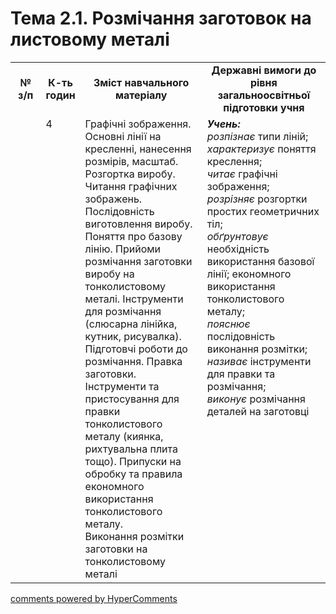 <div id="hypercomments_widget" class="js-hypercomments-widget invisible"></div>

# Тема 2.1. Розмічання заготовок на листовому металі


<table>
  <tr>
    <td width="10%" align="center"><b>№ з/п</b></td>
    <td width="10%" align="center"><b>К-ть годин</b></td>
    <td width="40%" align="center"><b>Зміст навчального матеріалу</b></td>
    <td width="40%" align="center"><b>Державні вимоги до рівня загальноосвітньої підготовки учня</b></td>
  </tr>
  <tr>
<td width="10%" style="vertical-align:top !important;"></td>
<td width="10%" style="vertical-align:top !important;">4</td>
    <td width="40%" style="vertical-align:top !important;">
Графічні зображення. Основні лінії на кресленні,  нанесення розмірів,  масштаб. Розгортка виробу. Читання графічних зображень.<br>
Послідовність виготовлення виробу.<br>
Поняття про базову лінію. Прийоми розмічання заготовки виробу на тонколистовому металі. Інструменти для розмічання (слюсарна лінійка, кутник, рисувалка).<br>
Підготовчі роботи до розмічання. Правка заготовки. Інструменти та пристосування для правки тонколистового металу (киянка, рихтувальна  плита тощо). Припуски на обробку та правила економного використання тонколистового металу.  <br>
Виконання розмітки заготовки на тонколистовому металі
</td>
    <td width="40%" style="vertical-align:top !important;">
<i><b>Учень:</b></i><br>
<i>розпізнає</i> типи ліній;<br>
<i>характеризує</i> поняття креслення;<br>
<i>читає</i> графічні зображення;<br>
<i>розрізняє</i> розгортки простих геометричних тіл;<br>
<i>обґрунтовує</i> необхідність використання базової лінії; економного використання тонколистового металу;<br>
<i>пояснює</i> послідовність виконання  розмітки;<br>
<i>називає</i> інструменти для правки та розмічання;<br>
<i>виконує</i>  розмічання деталей на заготовці
</td>
  </tr>
</table>

<div class="js-hypercomments-container">
<a href="http://hypercomments.com" class="hc-link" title="comments widget">comments powered by HyperComments</a>
</div>